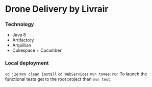 # Drone Delivery by Livrair

### Technology
- Java 8
- Artifactory
- Arquillian
- Cukespace + Cucumber

### Local deployment
`cd j2e` `mvn clean install` `cd WebServices` `mvn tomee:run`
To launch the functional tests get to the root project then `mvn test`.